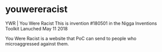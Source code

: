 # youwereracist

YWR | You Were Racist 
This is invention #180501 in the Nigga Inventions Toolkit 
Lanuched May 11 2018

You Were Racist is a website that PoC can send to people who microaggressed against them. 






